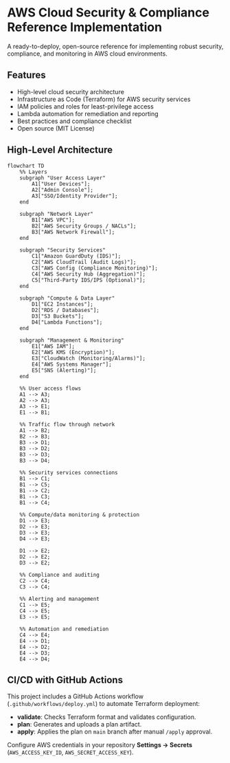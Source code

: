 # AWS Cloud Security & Compliance Reference Implementation

A ready-to-deploy, open-source reference for implementing robust security, compliance, and monitoring in AWS cloud environments.

## Features

- High-level cloud security architecture
- Infrastructure as Code (Terraform) for AWS security services
- IAM policies and roles for least-privilege access
- Lambda automation for remediation and reporting
- Best practices and compliance checklist
- Open source (MIT License)

## High-Level Architecture

```mermaid
flowchart TD
    %% Layers
    subgraph "User Access Layer"
        A1["User Devices"];
        A2["Admin Console"];
        A3["SSO/Identity Provider"];
    end

    subgraph "Network Layer"
        B1["AWS VPC"];
        B2["AWS Security Groups / NACLs"];
        B3["AWS Network Firewall"];
    end

    subgraph "Security Services"
        C1["Amazon GuardDuty (IDS)"];
        C2["AWS CloudTrail (Audit Logs)"];
        C3["AWS Config (Compliance Monitoring)"];
        C4["AWS Security Hub (Aggregation)"];
        C5["Third-Party IDS/IPS (Optional)"];
    end

    subgraph "Compute & Data Layer"
        D1["EC2 Instances"];
        D2["RDS / Databases"];
        D3["S3 Buckets"];
        D4["Lambda Functions"];
    end

    subgraph "Management & Monitoring"
        E1["AWS IAM"];
        E2["AWS KMS (Encryption)"];
        E3["CloudWatch (Monitoring/Alarms)"];
        E4["AWS Systems Manager"];
        E5["SNS (Alerting)"];
    end

    %% User access flows
    A1 --> A3;
    A2 --> A3;
    A3 --> E1;
    E1 --> B1;

    %% Traffic flow through network
    A1 --> B2;
    B2 --> B3;
    B3 --> D1;
    B3 --> D2;
    B3 --> D3;
    B3 --> D4;

    %% Security services connections
    B1 --> C1;
    B1 --> C5;
    B1 --> C2;
    B1 --> C3;
    B1 --> C4;

    %% Compute/data monitoring & protection
    D1 --> E3;
    D2 --> E3;
    D3 --> E3;
    D4 --> E3;

    D1 --> E2;
    D2 --> E2;
    D3 --> E2;

    %% Compliance and auditing
    C2 --> C4;
    C3 --> C4;

    %% Alerting and management
    C1 --> E5;
    C4 --> E5;
    E3 --> E5;

    %% Automation and remediation
    C4 --> E4;
    E4 --> D1;
    E4 --> D2;
    E4 --> D3;
    E4 --> D4;
```
## CI/CD with GitHub Actions

This project includes a GitHub Actions workflow (`.github/workflows/deploy.yml`) to automate Terraform deployment:
- **validate**: Checks Terraform format and validates configuration.
- **plan**: Generates and uploads a plan artifact.
- **apply**: Applies the plan on `main` branch after manual `/apply` approval.

Configure AWS credentials in your repository **Settings → Secrets** (`AWS_ACCESS_KEY_ID`, `AWS_SECRET_ACCESS_KEY`).
